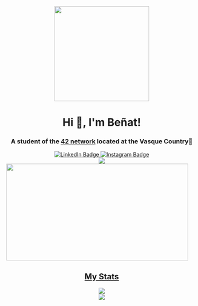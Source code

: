 <div id="header" align="center">
    <img src="https://media.giphy.com/media/gjrYDwbjnK8x36xZIO/giphy.gif" width="250" height "130"/>
</div>
<div id="greeting" align="center">
    <h1>Hi 👋, I'm Beñat!</h1>
    <h3 align="center">
        A student of the  <a href="https://www.42network.org/">42 network</a> located at the Vasque Country📌
    </h3>
</div>

<div id="badges" align="center">
    <a id="linkedin" href="https://www.linkedin.com/in/benatcastro/">
        <img src="https://img.shields.io/badge/LinkedIn-blue?style=for-the-badge&logo=linkedin&logoColor=white" alt="LinkedIn Badge"/>
    </a>
    <a id="instagram" href="https://www.instagram.com/benaatt__/">
        <img src="https://img.shields.io/badge/Instagram-C13584?style=for-the-badge&logo=Instagram&logoColor=white" alt="Instagram Badge">
    <div id="Views counter">
        <img src="https://komarev.com/ghpvc/?username=benatcastro&style=for-the-badge">
    </div>
</div>

<img align="center" src=https://media.giphy.com/media/FqdGGgugkC4Xm/giphy.gif width="480" height="255"/>

<div id="stats" align="center">
    <h2>My Stats</h2>
    <div id="stats_1">
        <img src="https://github-readme-stats.vercel.app/api?username=benatcastro&show_icons=true&theme=radical&hide_border=true&bg_color=0D1117" />
    </div>
    <div id="streak">
        <img src="http://github-readme-streak-stats.herokuapp.com?user=benatcastro&theme=radical&hide_border=true&background=0D1117" />
    </div>
</div>




